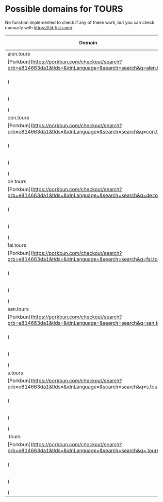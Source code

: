 # Possible domains for TOURS

No function implemented to check if any of these work, but you can check manually with https://tld-list.com/

| Domain | Porkbun | NameCheap | Google Domains |
|---|---|---|---|
| alen.tours | [Porkbun](https://porkbun.com/checkout/search?prb=e814663da1&tlds=&idnLanguage=&search=search&q=alen.tours) | [Namecheap](https://www.namecheap.com/domains/registration/results/?domain=alen.tours) | [Google](https://domains.google.com/registrar/search?searchTerm=alen.tours) |
| con.tours | [Porkbun](https://porkbun.com/checkout/search?prb=e814663da1&tlds=&idnLanguage=&search=search&q=con.tours) | [Namecheap](https://www.namecheap.com/domains/registration/results/?domain=con.tours) | [Google](https://domains.google.com/registrar/search?searchTerm=con.tours) |
| de.tours | [Porkbun](https://porkbun.com/checkout/search?prb=e814663da1&tlds=&idnLanguage=&search=search&q=de.tours) | [Namecheap](https://www.namecheap.com/domains/registration/results/?domain=de.tours) | [Google](https://domains.google.com/registrar/search?searchTerm=de.tours) |
| fai.tours | [Porkbun](https://porkbun.com/checkout/search?prb=e814663da1&tlds=&idnLanguage=&search=search&q=fai.tours) | [Namecheap](https://www.namecheap.com/domains/registration/results/?domain=fai.tours) | [Google](https://domains.google.com/registrar/search?searchTerm=fai.tours) |
| san.tours | [Porkbun](https://porkbun.com/checkout/search?prb=e814663da1&tlds=&idnLanguage=&search=search&q=san.tours) | [Namecheap](https://www.namecheap.com/domains/registration/results/?domain=san.tours) | [Google](https://domains.google.com/registrar/search?searchTerm=san.tours) |
| s.tours | [Porkbun](https://porkbun.com/checkout/search?prb=e814663da1&tlds=&idnLanguage=&search=search&q=s.tours) | [Namecheap](https://www.namecheap.com/domains/registration/results/?domain=s.tours) | [Google](https://domains.google.com/registrar/search?searchTerm=s.tours) |
| .tours | [Porkbun](https://porkbun.com/checkout/search?prb=e814663da1&tlds=&idnLanguage=&search=search&q=.tours) | [Namecheap](https://www.namecheap.com/domains/registration/results/?domain=.tours) | [Google](https://domains.google.com/registrar/search?searchTerm=.tours) |

